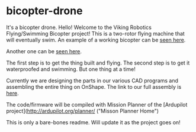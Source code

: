 # bicopter-drone
It's a bicopter drone. 
Hello! Welcome to the Viking Robotics Flying/Swimming Bicopter project!
This is a two-rotor flying machine that will eventually swim. An example of a working bicopter can be [seen here](https://www.youtube.com/watch?v=hfss7nCN40A "Bicopter").

Another one can be [seen here](https://www.youtube.com/watch?v=Ot3Em2lI9y8 "Bicopter Deuce").

The first step is to get the thing built and flying. The second step is to get it waterproofed and swimming. But one thing at a time! 

Currently we are designing the parts in our various CAD programs and assembling the entire thing on OnShape. The link to our full assembly is [here](http://onshape.com "OnShape assembly").

The code/firmware will be compiled with Mission Planner of the [Ardupilot project](http://ardupilot.org/planner/ ("Misson Planner Home")

This is only a bare-bones readme. Will update it as the project goes on! 

